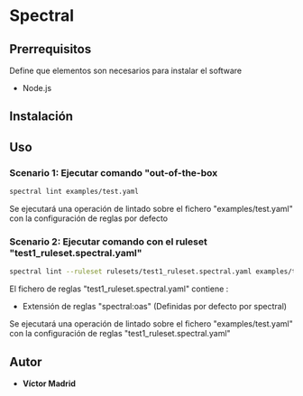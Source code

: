 # Spectral



## Prerrequisitos

Define que elementos son necesarios para instalar el software

* Node.js



## Instalación


## Uso

### Scenario 1: Ejecutar comando "out-of-the-box

```bash
spectral lint examples/test.yaml
```

Se ejecutará una operación de lintado sobre el fichero "examples/test.yaml" con la configuración de reglas por defecto



### Scenario 2: Ejecutar comando con el ruleset "test1_ruleset.spectral.yaml"

```bash
spectral lint --ruleset rulesets/test1_ruleset.spectral.yaml examples/test.yaml
```

El fichero de reglas "test1_ruleset.spectral.yaml" contiene :
* Extensión de reglas "spectral:oas" (Definidas por defecto por spectral)

Se ejecutará una operación de lintado sobre el fichero "examples/test.yaml" con la configuración de reglas "test1_ruleset.spectral.yaml"


## Autor

* **Víctor Madrid**